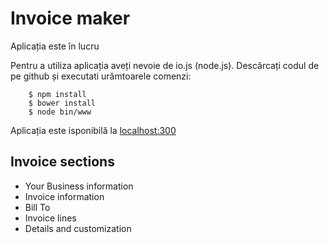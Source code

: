 Invoice maker
=============

Aplicația este în lucru

Pentru a utiliza aplicația aveți nevoie de io.js (node.js). Descărcați codul de pe github și
executati urămtoarele comenzi:

```
    $ npm install
    $ bower install
    $ node bin/www
```

Aplicația este isponibilă la [localhost:300](http://localhost:3000/)

Invoice sections
----------------

* Your Business information
* Invoice information
* Bill To
* Invoice lines
* Details and customization


